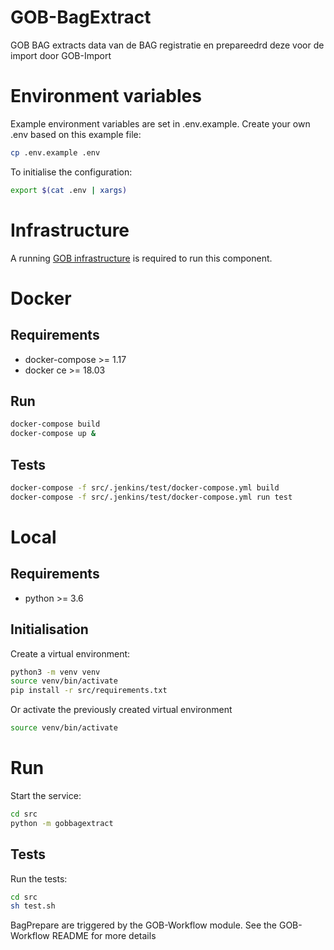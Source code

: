 # GOB-BagExtract

GOB BAG extracts data van de BAG registratie en prepareedrd deze voor de import door GOB-Import


# Environment variables
Example environment variables are set in .env.example. Create your own .env based on this example file:

```bash
cp .env.example .env
```
To initialise the configuration:

```bash
export $(cat .env | xargs)
```

# Infrastructure

A running [GOB infrastructure](https://github.com/Amsterdam/GOB-Infra)
is required to run this component.

# Docker

## Requirements

* docker-compose >= 1.17
* docker ce >= 18.03

## Run

```bash
docker-compose build
docker-compose up &
```

## Tests

```bash
docker-compose -f src/.jenkins/test/docker-compose.yml build
docker-compose -f src/.jenkins/test/docker-compose.yml run test
```

# Local

## Requirements

* python >= 3.6

## Initialisation

Create a virtual environment:

```bash
python3 -m venv venv
source venv/bin/activate
pip install -r src/requirements.txt
```

Or activate the previously created virtual environment

```bash
source venv/bin/activate
```

# Run

Start the service:

```bash
cd src
python -m gobbagextract
```

## Tests

Run the tests:

```bash
cd src
sh test.sh
```

BagPrepare are triggered by the GOB-Workflow module. See the GOB-Workflow README for more details
